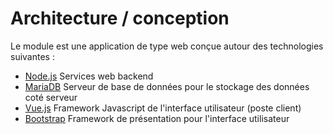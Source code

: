 # Architecture / conception

Le module est une application de type web conçue autour des technologies suivantes :
* [Node.js](https://nodejs.org/) Services web backend
* [MariaDB](https://mariadb.org/) Serveur de base de données pour le stockage des données coté serveur
* [Vue.js](https://vuejs.org/) Framework Javascript de l'interface utilisateur (poste client)
* [Bootstrap](https://getbootstrap.com/) Framework de présentation pour l'interface utilisateur